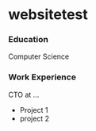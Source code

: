# websitetest

### Education
Computer Science

### Work Experience
CTO at ...
- Project 1
- project 2
  
